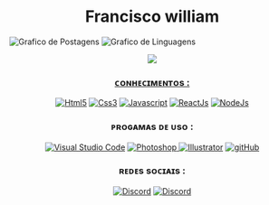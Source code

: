 <!-- Edição de Perfil INICIO -->
 <div align="center" > <h1>Francisco william </h1></div>


<p >
    <img src="https://github-readme-stats.vercel.app/api?username=fwoliveira&show_icons=true&custom_title=&title_color=00BFFF&bg_color=00000000&text_color=00BFFF&count_private=true&icon_color=00BFFF&border_color=00000000" alt="Grafico de Postagens"/>
    <img src="https://github-readme-stats.vercel.app/api/top-langs/?username=fwoliveira&layout=compact&title_color=00BFFF&bg_color=00000000&text_color=00BFFF&count_private=true&icon_color=00BFFF&border_color=00000000&show_icons=true&custom_title=Linguagens mais usadas" alt="Grafico de Linguagens"/>
<div align="center"><img src="https://discord.c99.nl/widget/theme-4/908158924258152478.png"/> <a href="https://discord.gg/exX6rNenXq" ></div>
    
<h3 align="center">ᴄᴏɴʜᴇᴄɪᴍᴇɴᴛᴏs :</h3>
 <div align="center" >
    <a align="center" href="https://pt.wikipedia.org/wiki/HTML5"> <img alt="Html5" src="https://img.icons8.com/ios/40/000000/E65100/html.png"/></a>
    <a href="https://pt.wikipedia.org/wiki/CSS3"> <img alt="Css3" src="https://img.icons8.com/ios/40/000000/0277BD/css.png"/></a>
    <a href="https://pt.wikipedia.org/wiki/JavaScript"> <img alt="Javascript" src="https://img.icons8.com/ios/40/000000/F1C40F/javascript--v1.png"/></a>
    <a href="https://pt.wikipedia.org/wiki/React_(JavaScript)"> <img alt="ReactJs" src="https://img.icons8.com/ios/40/000000/00D7FE/react-native--v1.png"/></a>
    <a href="https://pt.wikipedia.org/wiki/Node.js"> <img alt="NodeJs" src="https://img.icons8.com/small/40/000000/539e43/nodejs.png"/></a>    
   </div> 
    
    
    
    
 <div></div>   
    
<h3 align="center"> ᴘʀᴏɢᴀᴍᴀs ᴅᴇ ᴜsᴏ :</h3>
<div align="center">
<a href="https://pt.wikipedia.org/wiki/Visual_Studio_Code"> <img alt="Visual Studio Code" src="https://img.icons8.com/fluency/40/000000/visual-studio-code-2019.png"/></a>
<a href="https://pt.wikipedia.org/wiki/Adobe_Photoshop"> <img alt="Photoshop" src="https://img.icons8.com/ios/40/000000/1c9cff/adobe-photoshop--v1.png"/>   
<a href="https://pt.wikipedia.org/wiki/Adobe_Illustrator"> <img alt="Illustrator" src="https://img.icons8.com/ios/40/000000/fe9900/adobe-illustrator--v1.png"/></a>
<a href="https://pt.wikipedia.org/wiki/GitHub"> <img alt="gitHub" src="https://img.icons8.com/ios/40/000000/f05133/git.png"/></a>
</div>
 

 
<h3 align="center">ʀᴇᴅᴇs sᴏᴄɪᴀɪs :</h3>  
 <div align="center">   
<a href="https://discord.gg/exX6rNenXq"> <img alt="Discord" src="https://img.icons8.com/ios/40/000000/5164f6/discord-logo--v1.pn"/></a>
<a href="https://www.instagram.com/william_llima0/"> <img alt="Discord" src="https://img.icons8.com/ios/40/000000/ed006d/instagram-new--v1.png"/></a>    
 </div>   
    
<!-- Edição de Perfil FIM -->


